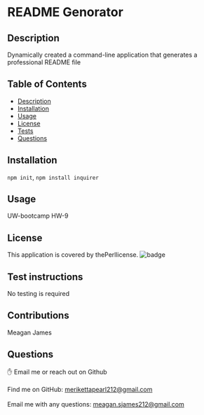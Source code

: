 
  # README Genorator

  ## Description
   Dynamically created a command-line application that generates a professional README file

  ## Table of Contents
  - [Description](#description)
  - [Installation](#installation)
  - [Usage](#usage)
  - [License](#license)
  - [Tests](#tests)
  - [Questions](#questions)

  ## Installation
  `npm init`, `npm install inquirer`

  ## Usage
  UW-bootcamp HW-9

  ## License
  This application is covered by thePerllicense.
  ![badge](https://img.shields.io/badge/license-Perl-yellowgreen)

  ## Test instructions
  No testing is required

  ## Contributions
  Meagan James

  ## Questions
✋ Email me or reach out on Github<br />
  <br />
  Find me on GitHub: [merikettapearl212@gmail.com](https://github.com/merikettapearl212@gmail.com)<br />
  <br />
  Email me with any questions: meagan.sjames212@gmail.com<br /><br />
